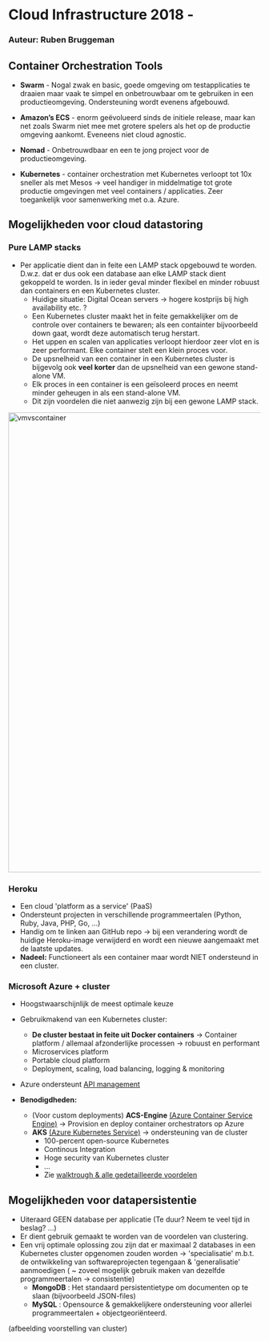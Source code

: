 # Cloud Infrastructure 2018 - 

### Auteur: Ruben Bruggeman

## Container Orchestration Tools

* **Swarm** - Nogal zwak en basic, goede omgeving om testapplicaties te draaien maar vaak te simpel en onbetrouwbaar om te gebruiken in een productieomgeving. Ondersteuning wordt evenens afgebouwd.

* **Amazon’s ECS** - enorm geëvolueerd sinds de initiele release, maar kan net zoals Swarm niet mee met grotere spelers als het op de productie omgeving aankomt. Eveneens niet cloud agnostic.

* **Nomad** - Onbetrouwdbaar en een te jong project voor de productieomgeving.

* **Kubernetes** - container orchestration met Kubernetes verloopt tot 10x sneller als met Mesos -> veel handiger in middelmatige tot grote productie omgevingen met veel containers / applicaties. Zeer toegankelijk voor samenwerking met o.a. Azure.



## Mogelijkheden voor cloud datastoring


### Pure LAMP stacks

* Per applicatie dient dan in feite een LAMP stack opgebouwd te worden. D.w.z. dat er dus ook een database aan elke LAMP stack dient gekoppeld te worden. Is in ieder geval minder flexibel en minder robuust dan containers en een Kubernetes cluster. 
    * Huidige situatie: Digital Ocean servers -> hogere kostprijs bij high availability etc. ?
    * Een Kubernetes cluster maakt het in feite gemakkelijker om de controle over containers te bewaren; als een containter bijvoorbeeld down gaat, wordt deze automatisch terug herstart. 
    * Het uppen en scalen van applicaties verloopt hierdoor zeer vlot en is zeer performant. Elke container stelt een klein proces voor.
    * De upsnelheid van een container in een Kubernetes cluster is bijgevolg ook **veel korter** dan de upsnelheid van een gewone stand-alone VM.
    * Elk proces in een container is een geïsoleerd proces en neemt minder geheugen in als een stand-alone VM.
    * Dit zijn voordelen die niet aanwezig zijn bij een gewone LAMP stack.


<img width="919" alt="vmvscontainer" src="https://user-images.githubusercontent.com/36444318/41443508-aa96ee60-703d-11e8-9a92-0e33b9dc9ab3.png">


### Heroku

* Een cloud 'platform as a service' (PaaS) 
* Ondersteunt projecten in verschillende programmeertalen (Python, Ruby, Java, PHP, Go, ...)
* Handig om te linken aan GitHub repo -> bij een verandering wordt de huidige Heroku-image verwijderd en wordt een nieuwe aangemaakt met de laatste updates.
* **Nadeel:** Functioneert als een container maar wordt NIET ondersteund in een cluster.


### Microsoft Azure + cluster

* Hoogstwaarschijnlijk de meest optimale keuze
* Gebruikmakend van een Kubernetes cluster:
    * **De cluster bestaat in feite uit Docker containers** -> Container platform / allemaal afzonderlijke processen -> robuust en performant
    * Microservices platform
    * Portable cloud platform
    * Deployment, scaling, load balancing, logging & monitoring
* Azure ondersteunt [API management](https://docs.microsoft.com/en-us/azure/api-management/)


* **Benodigdheden:**
    * (Voor custom deployments) **ACS-Engine** [(Azure Container Service Engine)](https://github.com/Azure/acs-engine) -> Provision en deploy container orchestrators op Azure 
    * **AKS** [(Azure Kubernetes Service)](https://azure.microsoft.com/en-us/services/kubernetes-service/) -> ondersteuning van de cluster 
        * 100-percent open-source Kubernetes
        * Continous Integration
        * Hoge security van Kubernetes cluster
        * ...
        * Zie [walktrough & alle gedetailleerde voordelen](https://docs.microsoft.com/en-us/azure/aks/intro-kubernetes)



## Mogelijkheden voor datapersistentie

* Uiteraard GEEN database per applicatie (Te duur? Neem te veel tijd in beslag? ...)
* Er dient gebruik gemaakt te worden van de voordelen van clustering.
* Een vrij optimale oplossing zou zijn dat er maximaal 2 databases in een Kubernetes cluster opgenomen zouden worden -> 'specialisatie' m.b.t. de ontwikkeling van softwareprojecten tegengaan & 'generalisatie' aanmoedigen ( ~ zoveel mogelijk gebruik maken van dezelfde programmeertalen -> consistentie)    
    * **MongoDB** : Het standaard persistentietype om documenten op te slaan (bijvoorbeeld JSON-files)
    * **MySQL** : Opensource & gemakkelijkere ondersteuning voor allerlei programmeertalen + objectgeoriënteerd.



(afbeelding voorstelling van cluster)




